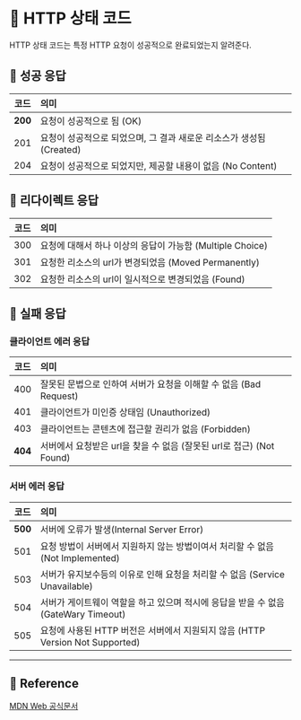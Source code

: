 # 💬 HTTP 상태 코드
HTTP 상태 코드는 특정 HTTP 요청이 성공적으로 완료되었는지 알려준다.
## 📣 성공 응답
|코드|의미|
|--|:--|
|**200**|요청이 성공적으로 됨 (OK)|
|201|요청이 성공적으로 되었으며, 그 결과 새로운 리소스가 생성됨 (Created)|
|204|요청이 성공적으로 되었지만, 제공할 내용이 없음 (No Content)|
## 📣 리다이렉트 응답
|코드|의미|
|--|:--|
|300|요청에 대해서 하나 이상의 응답이 가능함 (Multiple Choice)|
|301|요청한 리소스의 url가 변경되었음 (Moved Permanently)|
|302|요청한 리소스의 url이 일시적으로 변경되었음 (Found)|

## 📣 실패 응답   
### 클라이언트 에러 응답
|코드|의미|
|--|:--|
|400|잘못된 문법으로 인하여 서버가 요청을 이해할 수 없음 (Bad Request)|
|401|클라이언트가 미인증 상태임 (Unauthorized)|
|403|클라이언트는 콘텐츠에 접근할 권리가 없음 (Forbidden)|
|**404**|서버에서 요청받은 url을 찾을 수 없음 (잘못된 url로 접근) (Not Found)|

### 서버 에러 응답
|코드|의미|
|--|:--|
|**500**|서버에 오류가 발생(Internal Server Error)|
|501|요청 방법이 서버에서 지원하지 않는 방법이여서 처리할 수 없음 (Not Implemented)|
|503|서버가 유지보수등의 이유로 인해 요청을 처리할 수 없음 (Service Unavailable)|
|504|서버가 게이트웨이 역할을 하고 있으며 적시에 응답을 받을 수 없음 (GateWary Timeout)|
|505|요청에 사용된 HTTP 버전은 서버에서 지원되지 않음 (HTTP Version Not Supported)|
<hr>

## 📁 Reference
[MDN Web 공식문서]("https://developer.mozilla.org/ko/docs/Web/HTTP/Status") 


